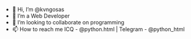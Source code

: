 - 👋 Hi, I’m @kvngosas
- 👀 I’m a Web Developer
- 💞️ I’m looking to collaborate on programming
- 📫 How to reach me ICQ - @python.html | Telegram - @python_html

<!---
kvngosas/kvngosas is a ✨ special ✨ repository because its `README.md` (this file) appears on your GitHub profile.
You can click the Preview link to take a look at your changes.
--->
